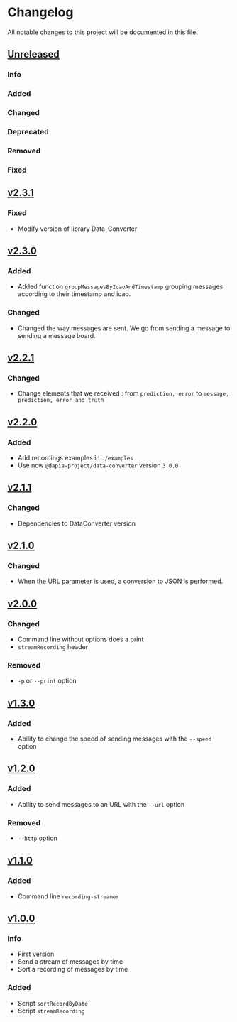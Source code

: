 # Changelog

All notable changes to this project will be documented in this file.

## [Unreleased](https://github.com/DApIA-Project/Recording-Streamer/compare/v2.2.0...main)

### Info

### Added

### Changed

### Deprecated

### Removed

### Fixed

## [v2.3.1](https://github.com/DApIA-Project/Recording-Streamer/compare/v2.3.0...v2.3.1)

### Fixed

- Modify version of  library Data-Converter

## [v2.3.0](https://github.com/DApIA-Project/Recording-Streamer/compare/v2.2.1...v2.3.0)

### Added

- Added function `groupMessagesByIcaoAndTimestamp` grouping messages according to their timestamp and icao.

### Changed

- Changed the way messages are sent. We go from sending a message to sending a message board.


## [v2.2.1](https://github.com/DApIA-Project/Recording-Streamer/compare/v2.2.0...v2.2.1)

### Changed

- Change elements that we received : from `prediction, error` to `message, prediction, error and truth`

## [v2.2.0](https://github.com/DApIA-Project/Recording-Streamer/compare/v2.1.1...v2.2.0)

### Added

- Add recordings examples in `./examples`
- Use now `@dapia-project/data-converter` version `3.0.0`

## [v2.1.1](https://github.com/DApIA-Project/Recording-Streamer/compare/v2.1.0...v2.1.1)

### Changed

- Dependencies to DataConverter version

## [v2.1.0](https://github.com/DApIA-Project/Recording-Streamer/compare/v2.0.0...v2.1.0)

### Changed

- When the URL parameter is used, a conversion to JSON is performed.

## [v2.0.0](https://github.com/DApIA-Project/Recording-Streamer/compare/v1.3.0...v2.0.0)

### Changed

- Command line without options does a print
- `streamRecording` header

### Removed

- `-p` or `--print` option

## [v1.3.0](https://github.com/DApIA-Project/Recording-Streamer/compare/v1.2.0...v1.3.0)

### Added

- Ability to change the speed of sending messages with the `--speed` option

## [v1.2.0](https://github.com/DApIA-Project/Recording-Streamer/compare/v1.1.0...v1.2.0)

### Added

- Ability to send messages to an URL with the `--url` option

### Removed

- `--http` option

## [v1.1.0](https://github.com/DApIA-Project/Recording-Streamer/compare/v1.0.0...v1.1.0)

### Added

- Command line `recording-streamer`

## [v1.0.0](https://github.com/DApIA-Project/Recording-Streamer/compare/old...new)

### Info

- First version
- Send a stream of messages by time
- Sort a recording of messages by time

### Added

- Script `sortRecordByDate`
- Script `streamRecording`
